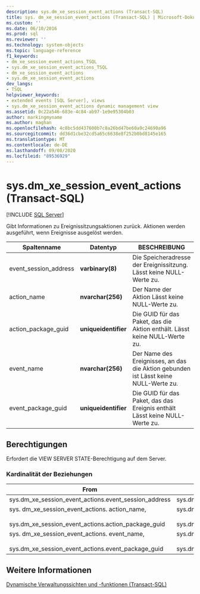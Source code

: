 ```yaml
---
description: sys.dm_xe_session_event_actions (Transact-SQL)
title: sys. dm_xe_session_event_actions (Transact-SQL) | Microsoft-Dokumentation
ms.custom: ''
ms.date: 06/10/2016
ms.prod: sql
ms.reviewer: ''
ms.technology: system-objects
ms.topic: language-reference
f1_keywords:
- dm_xe_session_event_actions_TSQL
- sys.dm_xe_session_event_actions_TSQL
- dm_xe_session_event_actions
- sys.dm_xe_session_event_actions
dev_langs:
- TSQL
helpviewer_keywords:
- extended events [SQL Server], views
- sys.dm_xe_session_event_actions dynamic management view
ms.assetid: 0c22a546-683e-4c84-ab97-1e9e95304b03
author: markingmyname
ms.author: maghan
ms.openlocfilehash: 4c8bc5dd437600b7c8a26bd47be60a9c24690a96
ms.sourcegitcommit: dd36d1cbe32cd5a65c6638e8f252b0bd8145e165
ms.translationtype: MT
ms.contentlocale: de-DE
ms.lasthandoff: 09/08/2020
ms.locfileid: "89536929"
---
```

# <a name="sysdm_xe_session_event_actions-transact-sql"></a>sys.dm_xe_session_event_actions (Transact-SQL)
[!INCLUDE [SQL Server](../../includes/applies-to-version/sqlserver.md)]

  Gibt Informationen zu Ereignissitzungsaktionen zurück. Aktionen werden ausgeführt, wenn Ereignisse ausgelöst werden.  
  
|Spaltenname|Datentyp|BESCHREIBUNG|  
|-----------------|---------------|-----------------|  
|event_session_address|**varbinary(8)**|Die Speicheradresse der Ereignissitzung. Lässt keine NULL-Werte zu.|  
|action_name|**nvarchar(256)**|Der Name der Aktion Lässt keine NULL-Werte zu.|  
|action_package_guid|**uniqueidentifier**|Die GUID für das Paket, das die Aktion enthält. Lässt keine NULL-Werte zu.|  
|event_name|**nvarchar(256)**|Der Name des Ereignisses, an das die Aktion gebunden ist Lässt keine NULL-Werte zu.|  
|event_package_guid|**uniqueidentifier**|Die GUID für das Paket, das das Ereignis enthält Lässt keine NULL-Werte zu.|  
  
## <a name="permissions"></a>Berechtigungen  
 Erfordert die VIEW SERVER STATE-Berechtigung auf dem Server.  
  
### <a name="relationship-cardinalities"></a>Kardinalität der Beziehungen  
  
|From|To|Beziehung|  
|----------|--------|------------------|  
|sys.dm_xe_session_event_actions.event_session_address|sys.dm_xe_sessions.address|n:1|  
|sys. dm_xe_session_event_actions. action_name,<br /><br /> sys.dm_xe_session_event_actions.action_package_guid|sys.dm_xe_objects.name,<br /><br /> sys.dm_xe_session_events.event_package_guid|n:1|  
|sys. dm_xe_session_event_actions. event_name,<br /><br /> sys.dm_xe_session_event_actions.event_package_guid|sys.dm_xe_objects.name,<br /><br /> sys.dm_xe_objects.package_guid|n:1|  
  
## <a name="see-also"></a>Weitere Informationen  
 [Dynamische Verwaltungssichten und -funktionen &#40;Transact-SQL&#41;](~/relational-databases/system-dynamic-management-views/system-dynamic-management-views.md)  
  
  

